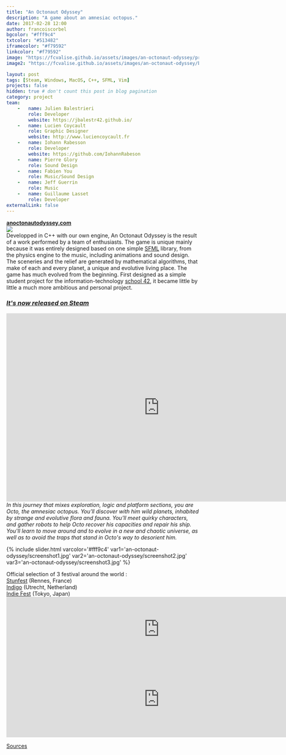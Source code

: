 ```yaml
---
title: "An Octonaut Odyssey"
description: "A game about an amnesiac octopus."
date: 2017-02-28 12:00
author: francoiscorbel
bgcolor: "#fff9c4"
txtcolor: "#513482"
iframecolor: "#f79592"
linkcolor: "#f79592"
image: "https://fcvalise.github.io/assets/images/an-octonaut-odyssey/project.gif"
image2: "https://fcvalise.github.io/assets/images/an-octonaut-odyssey/banner.png"

layout: post
tags: [Steam, Windows, MacOS, C++, SFML, Vim]
projects: false
hidden: true # don't count this post in blog pagination
category: project
team:
    -   name: Julien Balestrieri
        role: Developer
        website: https://jbalestr42.github.io/
    -   name: Lucien Coycault
        role: Graphic Designer
        website: http://www.luciencoycault.fr
    -   name: Iohann Rabesson
        role: Developer
        website: https://github.com/IohannRabeson
    -   name: Pierre Glory
        role: Sound Design
    -   name: Fabien You
        role: Music/Sound Design
    -   name: Jeff Guerrin
        role: Music
    -   name: Guillaume Lasset
        role: Developer
externalLink: false
---
```

<div class="text general-margin">
<strong><a alt="anoctonautodyssey.com" href="https://anoctonautodyssey.com/" target="_blank">anoctonautodyssey.com</a></strong><br>
</div>

<img src="{{ site.url }}/assets/images/an-octonaut-odyssey/banner.png">

<div class="text justify general-margin">
Developped in C++ with our own engine, An Octonaut Odyssey is the result of a 
work performed by a team of enthusiasts. The game is unique mainly because it was 
entirely designed based on one simple <a alt="https://www.sfml-dev.org/" href="https://www.sfml-dev.org/" target="_blank">SFML</a> library, from the physics engine to the 
music, including animations and sound design.
</div>

<div class="text justify general-margin">
The sceneries and the relief are generated by
mathematical algorithms, that make of each and every planet, a unique and evolutive 
living place. The game has much evolved from the beginning. First designed 
as a simple student project for the information-technology
<a alt="https://en.wikipedia.org/wiki/42_(school)" href="https://en.wikipedia.org/wiki/42_(school)" target="_blank">school 42</a>, it became 
little by little a much more ambitious and personal project.
</div>

<div class="text general-margin"><h3><i>
<a alt="http://store.steampowered.com/app/566320/An_Octonaut_Odyssey/" href="http://store.steampowered.com/app/566320/An_Octonaut_Odyssey/" target="_blank">It's now released on Steam</a>
</i></h3></div>

<div class="video general-margin">
    <iframe width="800" height="492" src="https://www.youtube.com/embed/dAnAuwoRoA0?modestbranding=1&autohide=1&showinfo=0&controls=0" frameborder="0" allowfullscreen></iframe>
</div>

<div class="text justify general-margin"><i>
In this journey that mixes exploration, logic and platform sections, you are Octo, 
the amnesiac octopus. You'll discover with him wild planets, inhabited by strange 
and evolutive flora and fauna. You'll meet quirky characters, and gather robots to 
help Octo recover his capacities and repair his ship. You'll learn to move around 
and to evolve in a new and chaotic universe, as well as to avoid the traps that 
stand in Octo's way to desorient him.
</i></div>

{% include slider.html varcolor='#fff9c4' var1='an-octonaut-odyssey/screenshot1.jpg' var2='an-octonaut-odyssey/screenshot2.jpg' var3='an-octonaut-odyssey/screenshot3.jpg' %}

<div class="text general-margin">
Official selection of 3 festival around the world :<br>
<a href="http://indie.stunfest.fr/2016/" href="http://indie.stunfest.fr/2016/" target="_blank">Stunfest</a> (Rennes, France)<br>
<a alt="https://www.dutchgamegarden.nl/indigo/" href="https://www.dutchgamegarden.nl/indigo/" target="_blank">Indigo</a> (Utrecht, Netherland)<br>
<a alt="http://tokyosandbox.com/tif/" href="http://tokyosandbox.com/tif/" target="_blank">Indie Fest</a> (Tokyo, Japan)
</div>

<div class="general-margin">
    <iframe frameborder="0" src="https://itch.io/embed/123472?bg_color=fff9c4&amp;fg_color=513482&amp;link_color=f79592&amp;border_color=cec893" width="800" height="167"></iframe>
</div>

<div class="general-margin">
    <iframe src="https://store.steampowered.com/widget/566320/" frameborder="0" width="800" height="200" style="background: #262626"></iframe>
</div>

<a alt="github.com/fcvalise/AnOctonautOdyssey" href="https://github.com/fcvalise/AnOctonautOdyssey" target="_blank">Sources</a>
